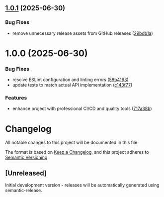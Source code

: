 ## [1.0.1](https://github.com/pchuri/chrome-cookie-extractor/compare/v1.0.0...v1.0.1) (2025-06-30)


### Bug Fixes

* remove unnecessary release assets from GitHub releases ([29bdb1a](https://github.com/pchuri/chrome-cookie-extractor/commit/29bdb1a06ac0115576e7323a029101e445e2c1d2))

# 1.0.0 (2025-06-30)


### Bug Fixes

* resolve ESLint configuration and linting errors ([58b4163](https://github.com/pchuri/chrome-cookie-extractor/commit/58b41634b5e3d326d92288779659ada592931aef))
* update tests to match actual API implementation ([c143f77](https://github.com/pchuri/chrome-cookie-extractor/commit/c143f77c9b37b854867425056cb2b50b54ee7c6f))


### Features

* enhance project with professional CI/CD and quality tools ([717a38b](https://github.com/pchuri/chrome-cookie-extractor/commit/717a38b443987d6b22594153845ce8e6a928b07f))

# Changelog

All notable changes to this project will be documented in this file.

The format is based on [Keep a Changelog](https://keepachangelog.com/en/1.0.0/),
and this project adheres to [Semantic Versioning](https://semver.org/spec/v2.0.0.html).

## [Unreleased]

Initial development version - releases will be automatically generated using semantic-release.

